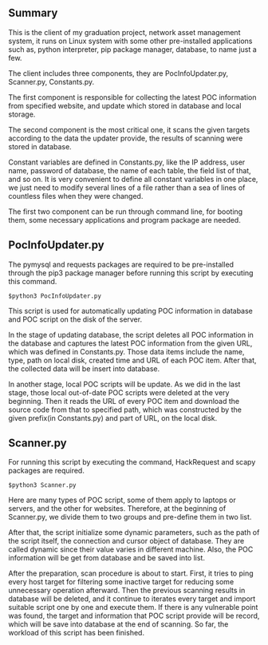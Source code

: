 ## Summary

This is the client of my graduation project, network asset management system, it runs on Linux system with some other pre-installed applications such as, python interpreter, pip package manager, database, to name just a few.

The client includes three components, they are PocInfoUpdater.py, Scanner.py, Constants.py.

The first component is responsible for collecting the latest POC information from specified website, and update which stored in database and local storage.

The second component is the most critical one, it scans the given targets according to the data the updater provide, the results of scanning were stored in database.

Constant variables are defined in Constants.py, like the IP address, user name, password of database, the name of each table, the field list of that, and so on. It is very convenient to define all constant variables in one place, we just need to modify several lines of a file rather than a sea of lines of countless files when they were changed.

The first two component can be run through command line, for booting them, some necessary applications and program package are needed.



## PocInfoUpdater.py

The pymysql and requests packages are required to be pre-installed through the pip3 package manager before running this script by executing this command.

```
$python3 PocInfoUpdater.py
```

This script is used for automatically updating POC information in database and POC script on the disk of the server.

In the stage of updating database, the script deletes all POC information in the database and captures the latest POC information from the given URL, which was defined in Constants.py. Those data items include the name, type, path on local disk, created time and URL of each POC item. After that, the collected data will be insert into database.

In another stage, local POC scripts will be update. As we did in the last stage, those local out-of-date POC scripts were deleted at the very beginning. Then it reads the URL of every POC item and download the source code from that to specified path, which was constructed by the given prefix(in Constants.py) and part of URL, on the local disk.



## Scanner.py

For running this script by executing the command, HackRequest and scapy packages are required.

```
$python3 Scanner.py
```

Here are many types of POC script, some of them apply to laptops or servers, and the other for websites. Therefore, at the beginning of Scanner.py, we divide them to two groups and pre-define them in two list.

After that, the script initialize some dynamic parameters, such as the path of the script itself, the connection and cursor object of database. They are called dynamic since their value varies in different machine. Also, the POC information will be get from database and be saved into list.

After the preparation, scan procedure is about to start. First, it tries to ping every host target for filtering some inactive target for reducing some unnecessary operation afterward. Then the previous scanning results in database will be deleted, and it continue to iterates every target and import suitable script one by one and execute them. If there is any vulnerable point was found, the target and information that POC script provide will be record, which will be save into database at the end of scanning. So far, the workload of this script has been finished.